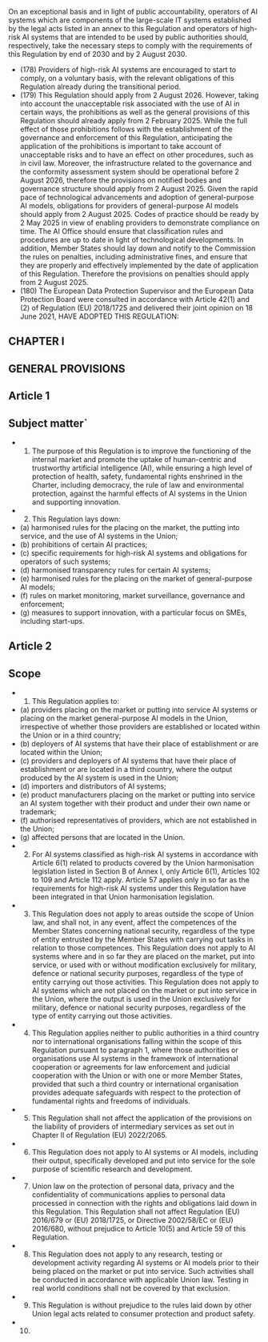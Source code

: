 On an exceptional basis and in light of public accountability, operators of AI systems which are components of the large-scale IT systems established by the legal acts listed in an annex to this Regulation and operators of high-risk AI systems that are intended to be used by public authorities should, respectively, take the necessary  steps  to  comply  with  the  requirements  of  this  Regulation  by  end  of  2030  and  by  2  August  2030.
- (178) Providers  of  high-risk  AI  systems  are  encouraged  to  start  to  comply,  on  a  voluntary  basis,  with  the  relevant obligations  of  this  Regulation  already  during  the  transitional  period.
- (179) This Regulation should apply from 2 August 2026. However, taking into account the unacceptable risk associated with the use of AI in certain ways, the prohibitions as well as the general provisions of this Regulation should already apply  from  2  February  2025.  While  the  full  effect  of  those  prohibitions  follows  with  the  establishment  of  the governance and enforcement of this Regulation, anticipating the application of the prohibitions is important to take account  of  unacceptable  risks  and  to  have  an  effect  on  other  procedures,  such  as  in  civil  law.  Moreover,  the infrastructure  related  to  the  governance  and  the  conformity  assessment  system  should  be  operational  before 2 August 2026, therefore the provisions on notified bodies and governance structure should apply from 2 August 2025. Given the rapid pace of technological advancements and adoption of general-purpose AI models, obligations for providers of general-purpose AI models should apply from 2 August 2025. Codes of practice should be ready by 2  May  2025  in  view  of  enabling  providers  to  demonstrate  compliance  on  time.  The  AI  Office  should  ensure  that classification rules and procedures are up to date in light of technological developments. In addition, Member States should lay down and notify to the Commission the rules on penalties, including administrative fines, and ensure that they are properly and effectively implemented by the date of application of this Regulation. Therefore the provisions on penalties  should  apply  from  2  August  2025.
- (180) The  European  Data  Protection  Supervisor  and  the  European  Data  Protection  Board  were  consulted  in  accordance with Article  42(1)  and  (2)  of  Regulation  (EU)  2018/1725  and  delivered  their  joint  opinion  on  18  June  2021,
HAVE ADOPTED THIS REGULATION:
## CHAPTER I
## GENERAL PROVISIONS
## Article  1
## Subject matter`
- 1. The  purpose  of  this  Regulation  is  to  improve  the  functioning  of  the  internal  market  and  promote  the  uptake  of human-centric  and  trustworthy  artificial  intelligence  (AI),  while  ensuring  a  high  level  of  protection  of  health,  safety, fundamental rights enshrined in the Charter, including democracy, the rule of  law and environmental protection, against the  harmful  effects  of  AI  systems  in  the  Union  and  supporting  innovation.
- 2. This  Regulation  lays  down:
- (a) harmonised rules for  the  placing  on  the  market,  the  putting  into  service,  and  the  use  of  AI  systems  in  the  Union;
- (b) prohibitions  of  certain  AI  practices;
- (c) specific  requirements  for  high-risk  AI  systems  and  obligations  for  operators  of  such  systems;
- (d) harmonised transparency rules for certain  AI  systems;
- (e) harmonised rules for  the  placing  on  the  market  of  general-purpose  AI  models;
- (f) rules  on  market  monitoring,  market  surveillance,  governance  and  enforcement;
- (g) measures to support innovation, with a particular  focus  on  SMEs,  including  start-ups.
## Article  2
## Scope
- 1. This  Regulation  applies  to:
- (a) providers placing on the market or putting into service AI systems or placing on the market general-purpose AI models in the Union, irrespective of whether those providers are established or located within the Union or in a third country;
- (b) deployers of  AI  systems  that  have  their  place  of  establishment  or  are  located  within  the  Union;
- (c) providers and deployers of AI systems that have their place of establishment or are located in a third country, where the output  produced by the  AI  system is  used  in  the  Union;
- (d) importers  and  distributors  of  AI  systems;
- (e) product  manufacturers  placing  on  the  market  or  putting  into  service  an  AI  system  together  with  their  product  and under  their  own  name  or  trademark;
- (f) authorised  representatives  of  providers,  which are  not  established  in  the  Union;
- (g) affected  persons  that  are  located  in  the  Union.
- 2. For AI systems classified as high-risk AI systems in accordance with Article 6(1) related to products covered by the Union harmonisation legislation listed in Section B of Annex I, only Article 6(1), Articles 102 to 109 and Article 112 apply. Article 57 applies only in so far as the requirements for high-risk AI systems under this Regulation have been integrated in that  Union  harmonisation  legislation.
- 3. This  Regulation  does  not  apply  to  areas  outside  the  scope  of  Union  law,  and  shall  not,  in  any  event,  affect  the competences of the Member States concerning national security, regardless of the type of entity entrusted by the Member States  with  carrying  out  tasks  in  relation  to  those  competences.
This Regulation does not apply to AI systems where and in so far they are placed on the market, put into service, or used with or without modification exclusively for military, defence or national security purposes, regardless of the type of entity carrying  out  those  activities.
This Regulation does not apply to AI systems which are not placed on the market or put into service in the Union, where the  output  is  used  in  the  Union  exclusively  for  military,  defence  or  national  security  purposes,  regardless  of  the  type  of entity  carrying  out  those  activities.
- 4. This  Regulation  applies  neither  to  public  authorities  in  a  third  country  nor  to  international  organisations  falling within the scope of this Regulation pursuant to paragraph 1, where those authorities or organisations use AI systems in the framework of  international  cooperation  or  agreements  for  law  enforcement  and  judicial  cooperation  with  the  Union  or with  one  or  more  Member  States,  provided  that  such  a  third  country  or  international  organisation  provides  adequate safeguards  with  respect  to  the  protection  of  fundamental  rights  and  freedoms  of  individuals.
- 5. This Regulation shall not affect the application of the provisions on the liability of providers of intermediary services as  set  out  in  Chapter  II  of  Regulation  (EU)  2022/2065.
- 6. This Regulation does not apply to AI systems or AI models, including their output, specifically developed and put into service  for  the  sole  purpose  of  scientific  research  and  development.
- 7. Union law on the protection of personal data, privacy and the confidentiality of communications applies to personal data processed in connection with the rights and obligations laid down in this Regulation. This Regulation shall not affect Regulation  (EU)  2016/679 or (EU) 2018/1725, or Directive 2002/58/EC or (EU) 2016/680, without prejudice to Article 10(5)  and  Article  59  of  this  Regulation.
- 8. This  Regulation  does  not  apply  to  any  research,  testing  or  development  activity  regarding  AI  systems  or  AI  models prior  to  their  being  placed  on  the  market  or  put  into  service.  Such  activities  shall  be  conducted  in  accordance  with applicable  Union  law.  Testing  in  real  world  conditions  shall  not  be  covered  by  that  exclusion.
- 9. This Regulation is without prejudice to the rules laid down by other Union legal acts related to consumer protection and product safety.
- 10. 